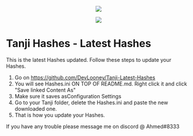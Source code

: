 <p align="center"> 
   <img src="https://user-images.githubusercontent.com/24996684/35466253-f228fa38-02b6-11e8-8ec6-7d3f57caf2e2.png">
</p>
<p align="center">
   <a href="https://github.com/DevLooney"><img
   <a href="https://discord.gg/Vyc2gFC"><img src="https://img.shields.io/discord/225010488445108224.svg?style=flat-square"/></a>
</p>

# Tanji Hashes - Latest Hashes
This is the latest Hashes updated. Follow these steps to update your Hashes.

1. Go on https://github.com/DevLooney/Tanji-Latest-Hashes
2. You will see Hashes.ini ON TOP OF README.md. Right click it and click "Save linked Content As"
3. Make sure it saves asConfiguration Settings
4. Go to your Tanji folder, delete the Hashes.ini and paste the new downloaded one.
5. That is how you update your Hashes.

If you have any trouble please message me on discord @ Ahmed#8333


